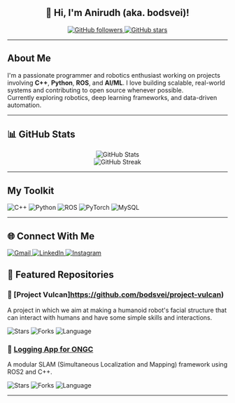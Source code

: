 <h2 align="center">👋 Hi, I'm Anirudh (aka. bodsvei)!</h2>

<p align="center">
  <a href="https://github.com/bodsvei?tab=followers">
    <img src="https://img.shields.io/github/followers/bodsvei?style=flat&color=blue" alt="GitHub followers"/>
  </a>
  <a href="https://github.com/bodsvei?tab=repositories">
    <img src="https://img.shields.io/github/stars/bodsvei?style=flat&color=yellow" alt="GitHub stars"/>
  </a>
</p>

---

## About Me

I'm a passionate programmer and robotics enthusiast working on projects involving **C++**, **Python**, **ROS**, and **AI/ML**. I love building scalable, real-world systems and contributing to open source whenever possible.  
Currently exploring robotics, deep learning frameworks, and data-driven automation.

---

## 📊 GitHub Stats
<p align="center">
  <img src="https://github-readme-stats.vercel.app/api?username=bodsvei&theme=dark&show_icons=true" alt="GitHub Stats" />
  <br/>
  <img src="https://github-readme-streak-stats.herokuapp.com/?user=bodsvei&theme=dark&border=FEFEFE" alt="GitHub Streak" />
</p>

---

## My Toolkit

<p>
  <img alt="C++" src="https://img.shields.io/badge/C%2B%2B-00599C?style=for-the-badge&logo=c%2B%2B&logoColor=white"/>
  <img alt="Python" src="https://img.shields.io/badge/Python-FFD43B?style=for-the-badge&logo=python&logoColor=blue"/>
  <img alt="ROS" src="https://img.shields.io/badge/ROS-22314E?style=for-the-badge&logo=ros&logoColor=white"/>
  <img alt="PyTorch" src="https://img.shields.io/badge/PyTorch-F38020?style=for-the-badge&logo=pytorch&logoColor=white"/>
  <img alt="MySQL" src="https://img.shields.io/badge/MySQL-4ea94b?style=for-the-badge&logo=mysql&logoColor=white"/>
</p>

---

## 🌐 Connect With Me

<p>
  <a href="mailto:anirudhassa@gmail.com">
    <img alt="Gmail" src="https://img.shields.io/badge/Gmail-D14836?style=for-the-badge&logo=gmail&logoColor=white"/>
  </a>
  <a href="https://www.linkedin.com/in/anirudh-singh-air/">
    <img alt="LinkedIn" src="https://img.shields.io/badge/linkedin-%230077B5.svg?style=for-the-badge&logo=linkedin&logoColor=white"/>
  </a>
  <a href="https://instagram.com/bodsvei">
    <img alt="Instagram" src="https://img.shields.io/badge/instagram-E4405F?style=for-the-badge&logo=instagram&logoColor=white"/>
  </a>
</p>

## 🚀 Featured Repositories

### 🧠 [Project Vulcan]https://github.com/bodsvei/project-vulcan)
A project in which we aim at making a humanoid robot's facial structure that can interact with humans and have some simple skills and interactions.
<p>
  <img alt="Stars" src="https://img.shields.io/github/stars/bodsvei/project-vulcan?style=social">
  <img alt="Forks" src="https://img.shields.io/github/forks/bodsvei/project-vulcan?style=social">
  <img alt="Language" src="https://img.shields.io/github/languages/top/bodsvei/project-vulcan?color=informational">
</p>

### 🔧 [Logging App for ONGC](https://github.com/bodsvei/ONGC-logger-app)
A modular SLAM (Simultaneous Localization and Mapping) framework using ROS2 and C++.  
<p>
  <img alt="Stars" src="https://img.shields.io/github/stars/bodsvei/ONGC-logger-app?style=social">
  <img alt="Forks" src="https://img.shields.io/github/forks/bodsvei/ONGC-logger-app?style=social">
  <img alt="Language" src="https://img.shields.io/github/languages/top/bodsvei/ONGC-logger-app?color=informational">
</p>

---
